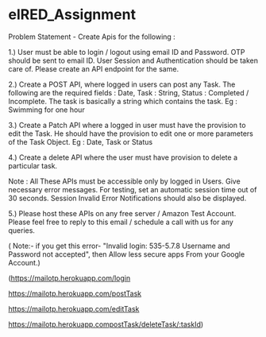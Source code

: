 # elRED_Assignment

Problem Statement - Create Apis for the following :

1.) User must be able to login / logout using email ID and Password. OTP should be sent to email ID. User Session and Authentication should be taken care of. Please create an API endpoint for the same.

2.) Create a POST API,  where logged in users can post any Task. The following are the required fields : Date, Task : String,  Status : Completed / Incomplete. The task is basically a string which contains the task. Eg : Swimming for one hour

3.) Create a Patch API where a logged in user must have the provision to edit the Task. He should have the provision to edit one or more parameters of the Task Object. Eg : Date, Task or Status

4.) Create a delete API where the user must have provision to delete a particular task.

Note : All These APIs must be accessible only by logged in Users. Give necessary error messages. For testing, set an automatic session time out of 30 seconds. Session Invalid Error Notifications should also be displayed.

5.) Please host these APIs on any free server / Amazon Test Account. Please feel free to reply to this email / schedule a call with us for any queries.


( Note:- if you get this error-
 "Invalid login: 535-5.7.8 Username and Password not accepted", then  Allow less secure apps From your Google Account.)
 
 
 (https://mailotp.herokuapp.com/login
 
 https://mailotp.herokuapp.com/postTask
 
 https://mailotp.herokuapp.com/editTask
 
 https://mailotp.herokuapp.compostTask/deleteTask/:taskId)


